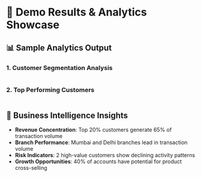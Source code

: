 # 🏦 Demo Results & Analytics Showcase

## 📊 Sample Analytics Output

### 1. Customer Segmentation Analysis

```image
```
### 2. Top Performing Customers

```image

```

## 🎯 Business Intelligence Insights
- **Revenue Concentration**: Top 20% customers generate 65% of transaction volume
- **Branch Performance**: Mumbai and Delhi branches lead in transaction volume
- **Risk Indicators**: 2 high-value customers show declining activity patterns
- **Growth Opportunities**: 40% of accounts have potential for product cross-selling
